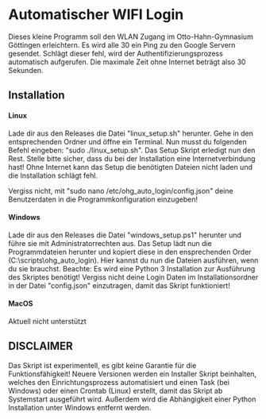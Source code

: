 # Automatischer WIFI Login

Dieses kleine Programm soll den WLAN Zugang im Otto-Hahn-Gymnasium Göttingen erleichtern.
Es wird alle 30 ein Ping zu den Google Servern gesendet. Schlägt dieser fehl, wird der Authentifizierungsprozess automatisch aufgerufen. Die maximale Zeit ohne Internet beträgt also 30 Sekunden.

## Installation

#### Linux
Lade dir aus den Releases die Datei "linux_setup.sh" herunter. Gehe in den entsprechenden Ordner und öffne ein Terminal. 
Nun musst du folgenden Befehl eingeben: "sudo ./linux_setup.sh". Das Setup Skript erledigt nun den Rest. Stelle bitte sicher,
dass du bei der Installation eine Internetverbindung hast! Ohne Internet kann das Setup die benötigten Dateien nicht laden und die Installation schlägt fehl.

Vergiss nicht, mit "sudo nano /etc/ohg_auto_login/config.json" deine Benutzerdaten in die Programmkonfiguration einzugeben!

#### Windows
Lade dir aus den Releases die Datei "windows_setup.ps1" herunter und führe sie mit Administratorrechten aus.
Das Setup lädt nun die Programmdateien herunter und kopiert diese in den ensprechenden Order (C:\scripts\ohg_auto_login).
Hier kannst du nun die Dateien ausführen, wenn du sie brauchst.
Beachte: Es wird eine Python 3 Installation zur Ausführung des Skriptes benötigt!
Vergiss nicht deine Login Daten im Installationsordner in der Datei "config.json" einzutragen, damit das Skript funktioniert!

#### MacOS
Aktuell nicht unterstützt

## DISCLAIMER
Das Skript ist experimentell, es gibt keine Garantie für die Funktionsfähigkeit!
Neuere Versionen werden ein Installer Skript beinhalten, welches den Einrichtungsprozess automatisiert und einen Task (bei Windows) oder einen Crontab (Linux) erstellt, damit das Skript ab Systemstart ausgeführt wird. 
Außerdem wird die Abhängigkeit einer Python Installation unter Windows entfernt werden.
